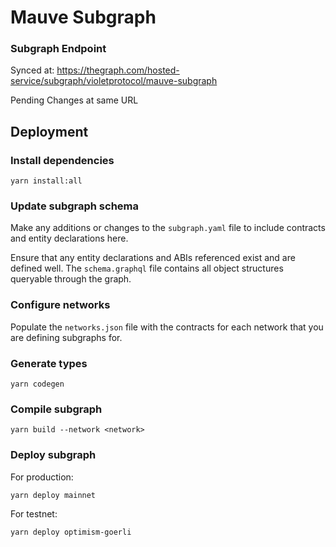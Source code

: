 # Mauve Subgraph

### Subgraph Endpoint

Synced at: https://thegraph.com/hosted-service/subgraph/violetprotocol/mauve-subgraph

Pending Changes at same URL

## Deployment

### Install dependencies

```
yarn install:all
```

### Update subgraph schema

Make any additions or changes to the `subgraph.yaml` file to include contracts and entity declarations here.

Ensure that any entity declarations and ABIs referenced exist and are defined well. The `schema.graphql` file contains all object structures queryable through the graph.

### Configure networks

Populate the `networks.json` file with the contracts for each network that you are defining subgraphs for.

### Generate types

```
yarn codegen
```

### Compile subgraph

```
yarn build --network <network>
```

### Deploy subgraph

For production:

```
yarn deploy mainnet
```

For testnet:

```
yarn deploy optimism-goerli
```

